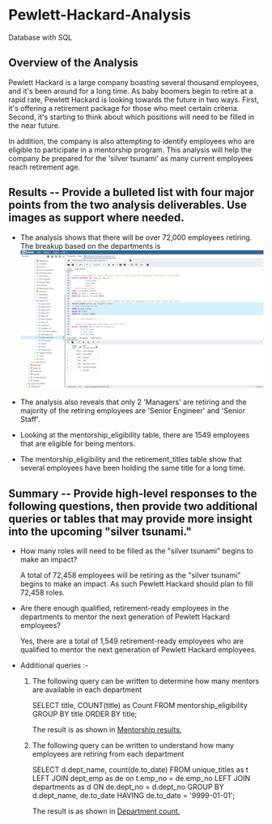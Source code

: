# Pewlett-Hackard-Analysis
Database with SQL

## Overview of the Analysis

Pewlett Hackard is a large company boasting several thousand employees, and it's been around for a long time. As baby boomers begin to retire at a rapid rate, Pewlett Hackard is looking towards the future in two ways. First, it's offering a retirement package for those who meet certain criteria. Second, it's starting to think about which positions will need to be filled in the near future. 

In addition, the company is also attempting to identify employees who are eligible to participate in a mentorship program. This analysis will help the company be prepared for the 'silver tsunami' as many current employees reach retirement age.


## Results -- Provide a bulleted list with four major points from the two analysis deliverables. Use images as support where needed.

- The analysis shows that there will be over 72,000 employees retiring. The breakup based on the departments is ![Retiring roles.](retiring_titles.png)

- The analysis also reveals that only 2 'Managers' are retiring and the majority of the retiring employees are 'Senior Engineer' and 'Senior Staff'. 

- Looking at the mentorship_eligibility table, there are 1549 employees that are eligible for being mentors.

- The mentorship_eligibility and the retirement_titles table show that several employees have been holding the same title for a long time.

## Summary -- Provide high-level responses to the following questions, then provide two additional queries or tables that may provide more insight into the upcoming "silver tsunami."

- How many roles will need to be filled as the "silver tsunami" begins to make an impact?

    A total of 72,458 employees will be retiring as the "silver tsunami" begins to make an impact. As such Pewlett Hackard should plan to fill 72,458 roles.


- Are there enough qualified, retirement-ready employees in the departments to mentor the next generation of Pewlett Hackard employees?

    Yes, there are a total of 1,549 retirement-ready employees who are qualified to mentor the next generation of Pewlett Hackard employees.

-  Additional queries :-

    1. The following query can be written to determine how many mentors are available in each department  

        SELECT title, COUNT(title) as Count
        FROM mentorship_eligibility
        GROUP BY title
        ORDER BY title;

        The result is as shown in [Mentorship results.](https://github.com/ParnaKundu/Pewlett-Hackard-Analysis/blob/main/mentorship.png)

    2. The following query can be written to understand how many employees are retiring from each department

        SELECT d.dept_name, count(de.to_date)
        FROM unique_titles as t
        LEFT JOIN dept_emp as de
        on t.emp_no = de.emp_no
        LEFT JOIN departments as d
        ON de.dept_no = d.dept_no
        GROUP BY d.dept_name, de.to_date
        HAVING de.to_date = '9999-01-01';

        The result is as shown in [Department count.](https://github.com/ParnaKundu/Pewlett-Hackard-Analysis/blob/main/department.png)



